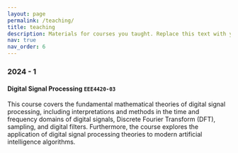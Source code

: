 ```yaml
---
layout: page
permalink: /teaching/
title: teaching
description: Materials for courses you taught. Replace this text with your description.
nav: true
nav_order: 6
---
```


### 2024 - 1
#### Digital Signal Processing `EEE4420-03`
This course covers the fundamental mathematical theories of digital signal processing, including interpretations and methods in the time and frequency domains of digital signals, Discrete Fourier Transform (DFT), sampling, and digital filters. Furthermore, the course explores the application of digital signal processing theories to modern artificial intelligence algorithms.
